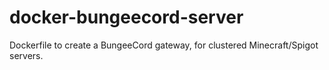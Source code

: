 # docker-bungeecord-server
Dockerfile to create a BungeeCord gateway, for clustered Minecraft/Spigot servers.
